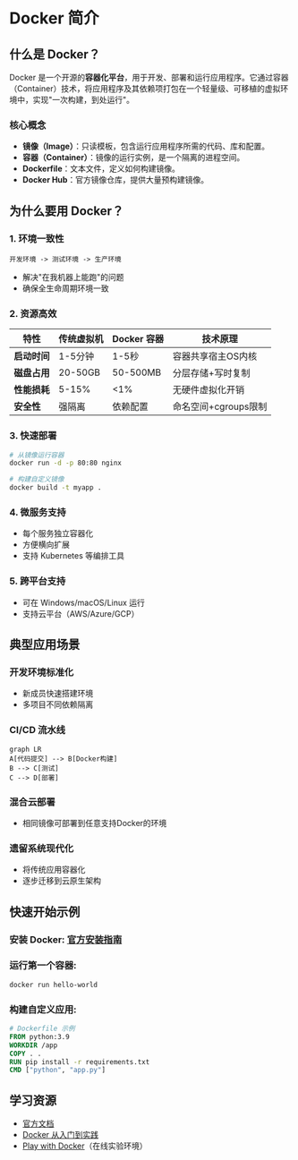 # Docker 简介

## 什么是 Docker？

Docker 是一个开源的**容器化平台**，用于开发、部署和运行应用程序。它通过容器（Container）技术，将应用程序及其依赖项打包在一个轻量级、可移植的虚拟环境中，实现"一次构建，到处运行"。

### 核心概念
- **镜像（Image）**：只读模板，包含运行应用程序所需的代码、库和配置。
- **容器（Container）**：镜像的运行实例，是一个隔离的进程空间。
- **Dockerfile**：文本文件，定义如何构建镜像。
- **Docker Hub**：官方镜像仓库，提供大量预构建镜像。

## 为什么要用 Docker？

### 1. 环境一致性
```plaintext
开发环境 -> 测试环境 -> 生产环境
```

- 解决"在我机器上能跑"的问题
- 确保全生命周期环境一致

### 2. 资源高效

| 特性         | 传统虚拟机   | Docker 容器 | 技术原理                 |
|--------------|-------------|-------------|--------------------------|
| **启动时间** | 1-5分钟     | 1-5秒       | 容器共享宿主OS内核       |
| **磁盘占用** | 20-50GB     | 50-500MB    | 分层存储+写时复制        |
| **性能损耗** | 5-15%       | <1%         | 无硬件虚拟化开销         |
| **安全性**   | 强隔离      | 依赖配置    | 命名空间+cgroups限制     |

### 3. 快速部署

```bash
# 从镜像运行容器
docker run -d -p 80:80 nginx

# 构建自定义镜像
docker build -t myapp .
```

### 4. 微服务支持

- 每个服务独立容器化
- 方便横向扩展
- 支持 Kubernetes 等编排工具

### 5. 跨平台支持

- 可在 Windows/macOS/Linux 运行
- 支持云平台（AWS/Azure/GCP）

## 典型应用场景

### 开发环境标准化

- 新成员快速搭建环境
- 多项目不同依赖隔离

### CI/CD 流水线

```mermaid
graph LR
A[代码提交] --> B[Docker构建]
B --> C[测试]
C --> D[部署]
```

### 混合云部署

- 相同镜像可部署到任意支持Docker的环境

### 遗留系统现代化

- 将传统应用容器化
- 逐步迁移到云原生架构

## 快速开始示例

### 安装 Docker: [官方安装指南](https://docs.docker.com/get-docker/)

### 运行第一个容器:

```bash
docker run hello-world
```

### 构建自定义应用:

```dockerfile
# Dockerfile 示例
FROM python:3.9
WORKDIR /app
COPY . .
RUN pip install -r requirements.txt
CMD ["python", "app.py"]
```

## 学习资源

- [官方文档](https://docs.docker.com/get-docker/)
- [Docker 从入门到实践](https://yeasy.gitbook.io/docker_practice/)
- [Play with Docker](https://labs.play-with-docker.com/)（在线实验环境）